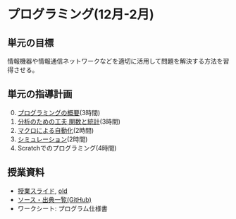 # プログラミング(12月-2月)
## 単元の目標
情報機器や情報通信ネットワークなどを適切に活用して問題を解決する方法を習得させる。

## 単元の指導計画
0. [プログラミングの概要](prog.md)(3時間)
0. [分析のための工夫,関数と統計](spreadsheet.md)(3時間)
0. [マクロによる自動化](macro.md)(2時間)
0. [シミュレーション](simulation.md)(2時間)
0. Scratchでのプログラミング(4時間)

## 授業資料
- [授業スライド](http://saireya.github.io/slide-program/slide-prog.tex.xml), [old](http://www.slideshare.net/saireya/ss-59481717)
- [ソース・出典一覧(GitHub)](https://github.com/saireya/slide-program)
- ワークシート: プログラム仕様書
